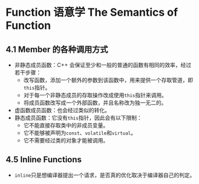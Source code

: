 # Function 语意学 The Semantics of Function

## 4.1 Member 的各种调用方式

- 非静态成员函数：C++ 会保证至少和一般的普通的函数有相同的效率，经过若干步骤：
  - 改写函数，添加一个额外的参数到该函数中，用来提供一个存取管道，即`this`指针。
  - 对于每一个非静态成员的存取操作改成使用`this`指针来调用。
  - 将成员函数改写成一个外部函数，并且名称改为独一无二的。
- 虚函数成员函数：也会经过类似的转化。
- 静态成员函数：它没有`this`指针，因此会有以下限制：
  - 它不能直接存取类中的非成员变量。
  - 它不能够被声明为`const`、`volatile`和`virtual`。
  - 它不需要经过类的对象才能被调用。

## 4.5 Inline Functions

- `inline`只是想编译器提出一个请求，是否真的优化取决于编译器自己的判定。
